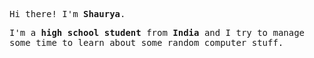 <p><samp>Hi there! I'm <b>Shaurya</b>.</samp></p>
<p><samp>I'm a <b> high school student </b> from <b>India</b> and I try to manage some time to learn about some random computer stuff.</samp></p>


